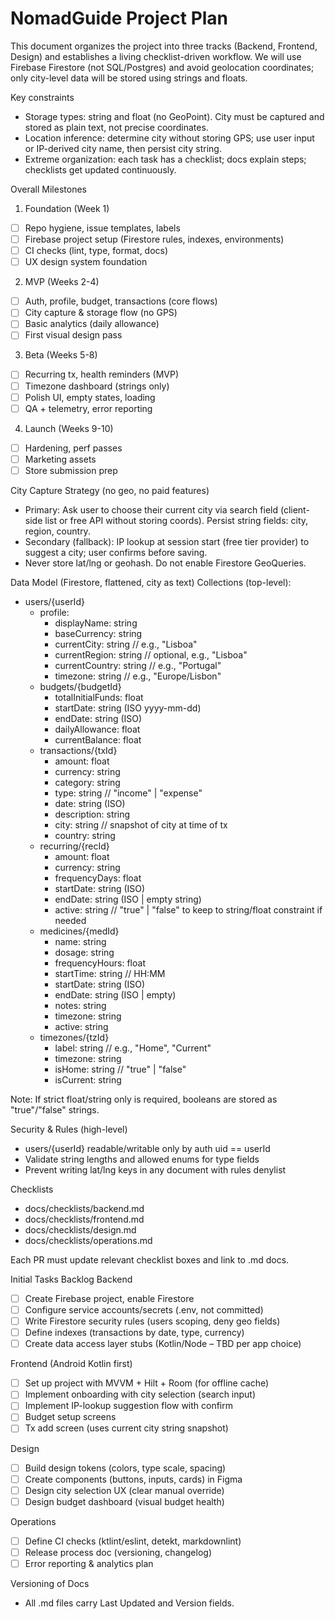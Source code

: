 # NomadGuide Project Plan

This document organizes the project into three tracks (Backend, Frontend, Design) and establishes a living checklist-driven workflow. We will use Firebase Firestore (not SQL/Postgres) and avoid geolocation coordinates; only city-level data will be stored using strings and floats.

Key constraints
- Storage types: string and float (no GeoPoint). City must be captured and stored as plain text, not precise coordinates.
- Location inference: determine city without storing GPS; use user input or IP-derived city name, then persist city string.
- Extreme organization: each task has a checklist; docs explain steps; checklists get updated continuously.

Overall Milestones
1) Foundation (Week 1)
- [ ] Repo hygiene, issue templates, labels
- [ ] Firebase project setup (Firestore rules, indexes, environments)
- [ ] CI checks (lint, type, format, docs)
- [ ] UX design system foundation

2) MVP (Weeks 2-4)
- [ ] Auth, profile, budget, transactions (core flows)
- [ ] City capture & storage flow (no GPS)
- [ ] Basic analytics (daily allowance)
- [ ] First visual design pass

3) Beta (Weeks 5-8)
- [ ] Recurring tx, health reminders (MVP)
- [ ] Timezone dashboard (strings only)
- [ ] Polish UI, empty states, loading
- [ ] QA + telemetry, error reporting

4) Launch (Weeks 9-10)
- [ ] Hardening, perf passes
- [ ] Marketing assets
- [ ] Store submission prep

City Capture Strategy (no geo, no paid features)
- Primary: Ask user to choose their current city via search field (client-side list or free API without storing coords). Persist string fields: city, region, country.
- Secondary (fallback): IP lookup at session start (free tier provider) to suggest a city; user confirms before saving.
- Never store lat/lng or geohash. Do not enable Firestore GeoQueries.

Data Model (Firestore, flattened, city as text)
Collections (top-level):
- users/{userId}
  - profile:
    - displayName: string
    - baseCurrency: string
    - currentCity: string  // e.g., "Lisboa"
    - currentRegion: string // optional, e.g., "Lisboa"
    - currentCountry: string // e.g., "Portugal"
    - timezone: string // e.g., "Europe/Lisbon"
  - budgets/{budgetId}
    - totalInitialFunds: float
    - startDate: string (ISO yyyy-mm-dd)
    - endDate: string (ISO)
    - dailyAllowance: float
    - currentBalance: float
  - transactions/{txId}
    - amount: float
    - currency: string
    - category: string
    - type: string  // "income" | "expense"
    - date: string (ISO)
    - description: string
    - city: string // snapshot of city at time of tx
    - country: string
  - recurring/{recId}
    - amount: float
    - currency: string
    - frequencyDays: float
    - startDate: string (ISO)
    - endDate: string (ISO | empty string)
    - active: string  // "true" | "false" to keep to string/float constraint if needed
  - medicines/{medId}
    - name: string
    - dosage: string
    - frequencyHours: float
    - startTime: string // HH:MM
    - startDate: string (ISO)
    - endDate: string (ISO | empty)
    - notes: string
    - timezone: string
    - active: string
  - timezones/{tzId}
    - label: string // e.g., "Home", "Current"
    - timezone: string
    - isHome: string // "true" | "false"
    - isCurrent: string

Note: If strict float/string only is required, booleans are stored as "true"/"false" strings.

Security & Rules (high-level)
- users/{userId} readable/writable only by auth uid == userId
- Validate string lengths and allowed enums for type fields
- Prevent writing lat/lng keys in any document with rules denylist

Checklists
- docs/checklists/backend.md
- docs/checklists/frontend.md
- docs/checklists/design.md
- docs/checklists/operations.md

Each PR must update relevant checklist boxes and link to .md docs.

Initial Tasks Backlog
Backend
- [ ] Create Firebase project, enable Firestore
- [ ] Configure service accounts/secrets (.env, not committed)
- [ ] Write Firestore security rules (users scoping, deny geo fields)
- [ ] Define indexes (transactions by date, type, currency)
- [ ] Create data access layer stubs (Kotlin/Node – TBD per app choice)

Frontend (Android Kotlin first)
- [ ] Set up project with MVVM + Hilt + Room (for offline cache)
- [ ] Implement onboarding with city selection (search input)
- [ ] Implement IP-lookup suggestion flow with confirm
- [ ] Budget setup screens
- [ ] Tx add screen (uses current city string snapshot)

Design
- [ ] Build design tokens (colors, type scale, spacing)
- [ ] Create components (buttons, inputs, cards) in Figma
- [ ] Design city selection UX (clear manual override)
- [ ] Design budget dashboard (visual budget health)

Operations
- [ ] Define CI checks (ktlint/eslint, detekt, markdownlint)
- [ ] Release process doc (versioning, changelog)
- [ ] Error reporting & analytics plan

Versioning of Docs
- All .md files carry Last Updated and Version fields.

